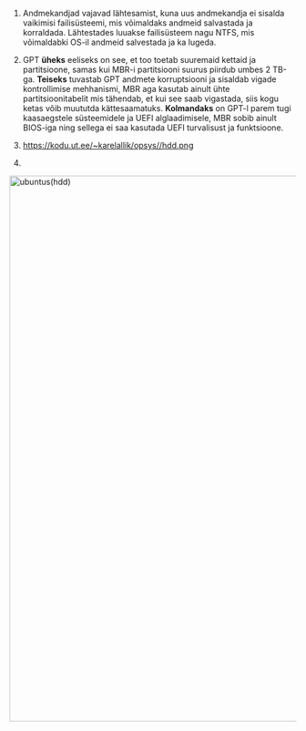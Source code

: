 1. Andmekandjad vajavad lähtesamist, kuna uus andmekandja ei sisalda vaikimisi failisüsteemi, mis võimaldaks andmeid salvastada
   ja korraldada. Lähtestades luuakse failisüsteem nagu NTFS, mis võimaldabki OS-il andmeid salvestada ja ka lugeda.
   
2. GPT __üheks__ eeliseks on see, et too toetab suuremaid kettaid ja partitsioone, samas kui MBR-i partitsiooni suurus piirdub umbes
   2 TB-ga. __Teiseks__ tuvastab GPT andmete korruptsiooni ja sisaldab vigade kontrollimise mehhanismi, MBR aga kasutab ainult ühte partitsioonitabelit
   mis tähendab, et kui see saab vigastada, siis kogu ketas võib muututda kättesaamatuks. __Kolmandaks__ on GPT-l parem tugi kaasaegstele süsteemidele
   ja UEFI alglaadimisele, MBR sobib ainult BIOS-iga ning sellega ei saa kasutada UEFI turvalisust ja funktsioone.

3. https://kodu.ut.ee/~karelallik/opsys//hdd.png

4. 
   
<img width="958" alt="ubuntus(hdd)" src="https://github.com/user-attachments/assets/e09fadf3-4572-4e31-a08f-790b6a6eff11">
